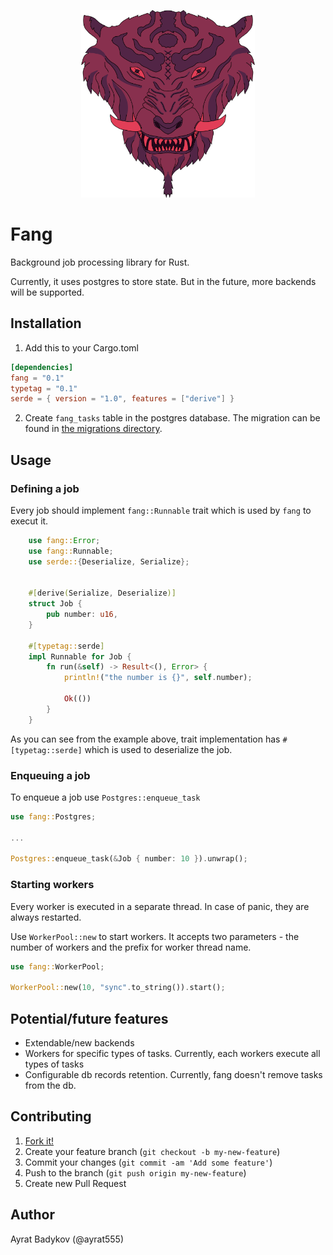 <p align="center"><img src="logo.png" alt="fang" height="300px"></p>

# Fang

Background job processing library for Rust.

Currently, it uses postgres to store state. But in the future, more backends will be supported.

## Installation

1. Add this to your Cargo.toml


```toml
[dependencies]
fang = "0.1"
typetag = "0.1"
serde = { version = "1.0", features = ["derive"] }
```

2. Create `fang_tasks` table in the postgres database. The migration can be found in [the migrations directory](https://github.com/ayrat555/fang/blob/master/migrations/2021-06-05-112912_create_fang_tasks/up.sql).

## Usage

### Defining a job

Every job should implement `fang::Runnable` trait which is used by `fang` to execut it.


```rust
    use fang::Error;
    use fang::Runnable;
    use serde::{Deserialize, Serialize};


    #[derive(Serialize, Deserialize)]
    struct Job {
        pub number: u16,
    }

    #[typetag::serde]
    impl Runnable for Job {
        fn run(&self) -> Result<(), Error> {
            println!("the number is {}", self.number);

            Ok(())
        }
    }
```

As you can see from the example above, trait implementation has `#[typetag::serde]` which is used to deserialize the job.

### Enqueuing a job

To enqueue a job use `Postgres::enqueue_task`


```rust
use fang::Postgres;

...

Postgres::enqueue_task(&Job { number: 10 }).unwrap();

```


### Starting workers

Every worker is executed in a separate thread. In case of panic, they are always restarted.

Use `WorkerPool::new` to start workers. It accepts two parameters - the number of workers and the prefix for worker thread name.


```rust
use fang::WorkerPool;

WorkerPool::new(10, "sync".to_string()).start();
```

## Potential/future features

  * Extendable/new backends
  * Workers for specific types of tasks. Currently, each workers execute all types of tasks
  * Configurable db records retention. Currently, fang doesn't remove tasks from the db.

## Contributing

1. [Fork it!](https://github.com/ayrat555/fang/fork)
2. Create your feature branch (`git checkout -b my-new-feature`)
3. Commit your changes (`git commit -am 'Add some feature'`)
4. Push to the branch (`git push origin my-new-feature`)
5. Create new Pull Request

## Author

Ayrat Badykov (@ayrat555)

